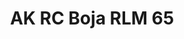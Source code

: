 ---
layout: product
title: "AK RC Boja RLM 65"
price: "330" 
desc: "Acrylic Laquer 10mL"
img_path: "/assets/img/RC271.jpg"
brand: "AK "
available: true
special_offer: false
new: false
soon: false
cat: "020000"
subcat: "020200"
subsubcat: "020201"
sifra: "RC271"
popular: true
---